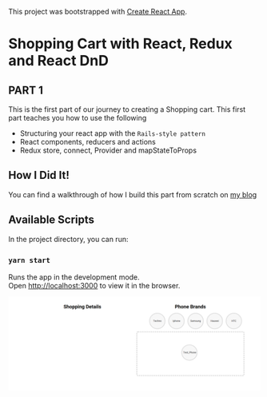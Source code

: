 This project was bootstrapped with [Create React App](https://github.com/facebook/create-react-app).

# Shopping Cart with React, Redux and React DnD
## PART 1
This is the first part of our journey to creating a Shopping cart. This first part teaches you how to use the following 
- Structuring your react app with the `Rails-style pattern`
- React components, reducers and actions
- Redux store, connect, Provider and mapStateToProps

## How I Did It!
You can find a walkthrough of how I build this part from scratch on [my blog](https://itnext.io/build-a-shopping-cart-with-react-redux-and-react-dnd-part-1-2433558c3f38)

## Available Scripts

In the project directory, you can run:

### `yarn start`

Runs the app in the development mode.<br />
Open [http://localhost:3000](http://localhost:3000) to view it in the browser.

![](public/images/shoppingCart.png)

